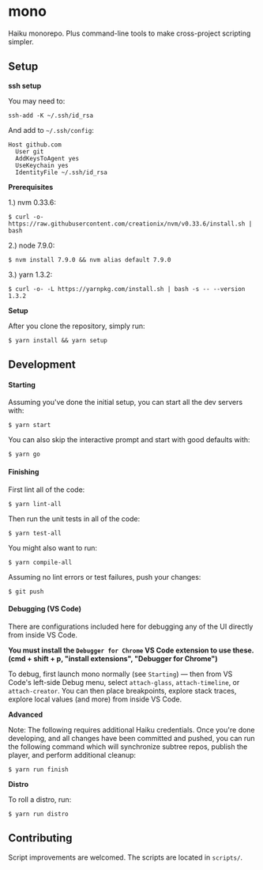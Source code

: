 # mono

Haiku monorepo. Plus command-line tools to make cross-project scripting simpler.

## Setup

**ssh setup**

You may need to:

    ssh-add -K ~/.ssh/id_rsa

And add to `~/.ssh/config`:

    Host github.com
      User git
      AddKeysToAgent yes
      UseKeychain yes
      IdentityFile ~/.ssh/id_rsa

**Prerequisites**

1.) nvm 0.33.6:

    $ curl -o- https://raw.githubusercontent.com/creationix/nvm/v0.33.6/install.sh | bash

2.) node 7.9.0:

    $ nvm install 7.9.0 && nvm alias default 7.9.0

3.) yarn 1.3.2:

    $ curl -o- -L https://yarnpkg.com/install.sh | bash -s -- --version 1.3.2

**Setup**

After you clone the repository, simply run:

    $ yarn install && yarn setup

## Development

#### Starting

Assuming you've done the initial setup, you can start all the dev servers with:

    $ yarn start

You can also skip the interactive prompt and start with good defaults with:

    $ yarn go

#### Finishing

First lint all of the code:

    $ yarn lint-all

Then run the unit tests in all of the code:

    $ yarn test-all

You might also want to run:

    $ yarn compile-all

Assuming no lint errors or test failures, push your changes:

    $ git push

#### Debugging (VS Code)

There are configurations included here for debugging any of the UI directly from inside VS Code.

**You must install the `Debugger for Chrome` VS Code extension to use these.  (cmd + shift + p, "install extensions", "Debugger for Chrome")**

To debug, first launch mono normally (see `Starting`) — then from VS Code's left-side Debug menu, select `attach-glass`, `attach-timeline`, or `attach-creator`.  You can then place breakpoints, explore stack traces, explore local values (and more) from inside VS Code.


**Advanced**

Note: The following requires additional Haiku credentials. Once you're done developing, and all changes have been committed and pushed, you can run the following command which will synchronize subtree repos, publish the player, and perform additional cleanup:

    $ yarn run finish

**Distro**

To roll a distro, run:

    $ yarn run distro

## Contributing

Script improvements are welcomed. The scripts are located in `scripts/`.
